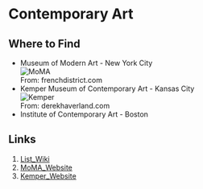 # Contemporary Art

## Where to Find
* Museum of Modern Art - New York City  
![MoMA](https://frenchdistrict.com/new-york/wp-content/uploads/sites/3/2013/09/new-york-city-museum-of-modern-art-top.jpg)  
From: frenchdistrict.com  
* Kemper Museum of Contemporary Art - Kansas City  
![Kemper](http://www.derekhaverland.com/images/KCAI/kemper_museum_thumb2.jpg)  
From: derekhaverland.com  
* Institute of Contemporary Art - Boston

## Links
1. [List_Wiki](https://en.wikipedia.org/wiki/List_of_contemporary_art_museums "List of Contemporary Art Museums")  
1. [MoMA_Website](https://www.moma.org/tickets/select?msclkid=f250ffbab24016217b64a191950e4d1b&gclid=CPmjwsXfnOcCFc-sxQIdtWAMtg&gclsrc=ds "MoMA Official Site")  
1. [Kemper_Website](https://www.kemperart.org/ "Kemper Official Site")
